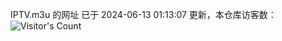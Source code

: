 IPTV.m3u 的网址 已于 2024-06-13 01:13:07 更新，本仓库访客数：![Visitor's Count](https://profile-counter.glitch.me/pxiptv_TV/count.svg)
